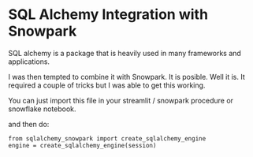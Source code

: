 # SQL Alchemy Integration with Snowpark

SQL alchemy is a package that is heavily used in many frameworks and applications.

I was then tempted to combine it with Snowpark. It is posible. Well it is. It required a couple of tricks but I was able to get this working.

You can just import this file in your streamlit / snowpark procedure or snowflake notebook.

and then do:

```
from sqlalchemy_snowpark import create_sqlalchemy_engine
engine = create_sqlalchemy_engine(session)
```
